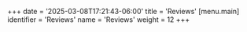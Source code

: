 +++
date = '2025-03-08T17:21:43-06:00'
title = 'Reviews'
[menu.main]
identifier = 'Reviews'
name = 'Reviews'
weight = 12
+++

